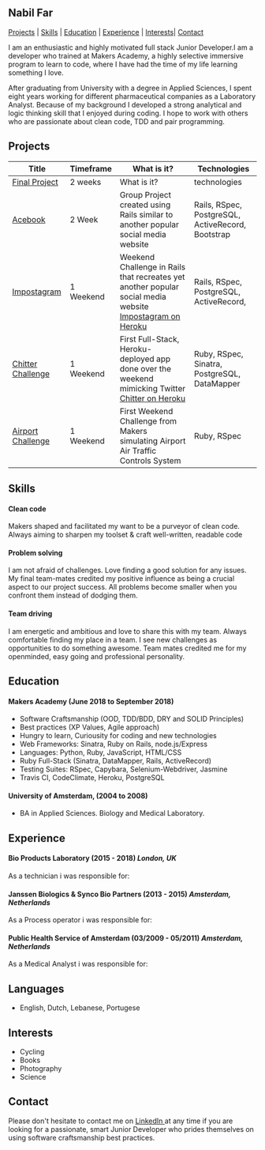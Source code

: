 
## Nabil Far

 [Projects](#projects) | [Skills](#skills) | [Education](#education) | [Experience](#experience) | [Interests](#interests)| [Contact](#contact)

I am an enthusiastic and highly motivated full stack Junior Developer.I am a developer who trained at Makers Academy, a highly selective immersive program to learn to code, where I have had the time of my life learning something I love.

After graduating from University with a degree in Applied Sciences, I spent eight years working for different pharmaceutical companies as a Laboratory Analyst. Because of my background I developed a strong analytical and logic thinking skill that I enjoyed during coding. I hope to work with others who are passionate about clean code, TDD and pair programming.


## Projects

| Title | Timeframe | What is it?  | Technologies |  
|---|---|---|---|
| [Final Project](https://github.com/danieljonesdmj/acebook-ruff-criminals)  | 2 weeks  | What is it? | technologies  |  |
| [Acebook](https://github.com)  | 2 Week  | Group Project created using Rails similar to another popular social media website | Rails, RSpec, PostgreSQL, ActiveRecord, Bootstrap  |
| [Impostagram](https://github.com)  | 1 Weekend  | Weekend Challenge in Rails that recreates yet another popular social media website [Impostagram on Heroku](www.herokuapp.com/) | Rails, RSpec, PostgreSQL, ActiveRecord,   |
| [Chitter Challenge](https://github.com)  | 1 Weekend  | First Full-Stack, Heroku-deployed app done over the weekend mimicking Twitter [Chitter on Heroku](www.herokuapp.com)  | Ruby, RSpec, Sinatra, PostgreSQL, DataMapper |
| [Airport Challenge](https://github.com) | 1 Weekend  | First Weekend Challenge from Makers simulating Airport Air Traffic Controls System | Ruby, RSpec |  

## Skills

#### Clean code
Makers shaped and facilitated my want to be a purveyor of clean code. Always aiming to sharpen my toolset & craft well-written, readable code

#### Problem solving
I am not afraid of challenges. Love finding a good solution for any issues. My final team-mates credited my positive influence as being a crucial aspect to our project success. All problems become smaller when you confront them instead of dodging them.

#### Team driving 
I am energetic and ambitious and love to share this with my team. Always comfortable finding my place in a team. I see new challenges as opportunities to do something awesome. Team mates credited me for my openminded, easy going and professional personality.


## Education

#### Makers Academy (June 2018 to September 2018)

- Software Craftsmanship (OOD, TDD/BDD, DRY and SOLID Principles)
- Best practices (XP Values, Agile approach)
- Hungry to learn, Curiousity for coding and new technologies
- Web Frameworks: Sinatra, Ruby on Rails, node.js/Express
- Languages: Python, Ruby, JavaScript, HTML/CSS 
- Ruby Full-Stack (Sinatra, DataMapper, Rails, ActiveRecord)
- Testing Suites: RSpec, Capybara, Selenium-Webdriver, Jasmine
- Travis CI, CodeClimate, Heroku, PostgreSQL





#### University of Amsterdam,  (2004 to 2008)
- BA in Applied Sciences. Biology and Medical Laboratory.  


## Experience


#### Bio Products Laboratory (2015 - 2018) *London, UK*
As a technician i was responsible for:

#### Janssen Biologics & Synco Bio Partners (2013 - 2015) *Amsterdam, Netherlands*
As a Process operator i was responsible for:

#### Public Health Service of Amsterdam (03/2009 - 05/2011) *Amsterdam, Netherlands*
As a Medical Analyst i was responsible for:


## Languages
- English, Dutch, Lebanese, Portugese


## Interests
- Cycling
- Books
- Photography
- Science

## Contact

Please don't hesitate to contact me on <a href="https://www.linkedin.com/in/nabil-f-539253169/" rel="nofollow">LinkedIn </a>at any time if you are looking for a passionate, smart Junior Developer who prides themselves on using software craftsmanship best practices.
